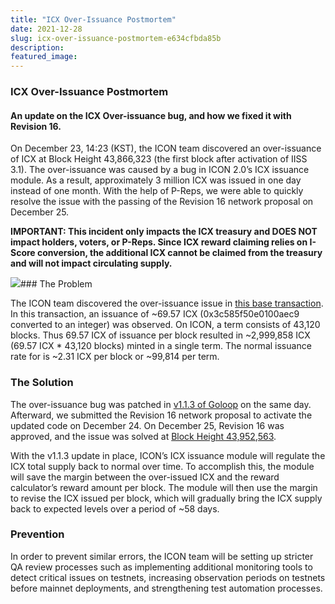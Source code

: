 ```yaml
---
title: "ICX Over-Issuance Postmortem"
date: 2021-12-28
slug: icx-over-issuance-postmortem-e634cfbda85b
description:
featured_image:
---
```


### ICX Over-Issuance Postmortem

#### An update on the ICX Over-issuance bug, and how we fixed it with Revision 16.

On December 23, 14:23 (KST), the ICON team discovered an over-issuance of ICX at Block Height 43,866,323 (the first block after activation of IISS 3.1). The over-issuance was caused by a bug in ICON 2.0’s ICX issuance module. As a result, approximately 3 million ICX was issued in one day instead of one month. With the help of P-Reps, we were able to quickly resolve the issue with the passing of the Revision 16 network proposal on December 25.

**IMPORTANT: This incident only impacts the ICX treasury and DOES NOT impact holders, voters, or P-Reps. Since ICX reward claiming relies on I-Score conversion, the additional ICX cannot be claimed from the treasury and will not impact circulating supply.**

![](https://cdn-images-1.medium.com/max/800/1*bqY101n5KPu0WRssu99fzQ.jpeg)### The Problem

The ICON team discovered the over-issuance issue in [this base transaction](https://tracker.icon.foundation/transaction/0x1d6593a104aec6551285c6b60b82cc1ee4cb3cb2e3afd7488e27961974a4824c). In this transaction, an issuance of ~69.57 ICX (0x3c585f50e0100aec9 converted to an integer) was observed. On ICON, a term consists of 43,120 blocks. Thus 69.57 ICX of issuance per block resulted in ~2,999,858 ICX (69.57 ICX * 43,120 blocks) minted in a single term. The normal issuance rate for is ~2.31 ICX per block or ~99,814 per term.

### The Solution

The over-issuance bug was patched in [v1.1.3 of Goloop](https://github.com/icon-project/goloop/commit/57422c7d5b496366bbb06f9542c5f0f54b9c8031) on the same day. Afterward, we submitted the Revision 16 network proposal to activate the updated code on December 24. On December 25, Revision 16 was approved, and the issue was solved at [Block Height 43,952,563](https://tracker.icon.foundation/transaction/0xda4669e185bb255c40a044492fa06a2ef0dd265fc1cefcd28c8e09cc94e89a93).

With the v1.1.3 update in place, ICON’s ICX issuance module will regulate the ICX total supply back to normal over time. To accomplish this, the module will save the margin between the over-issued ICX and the reward calculator’s reward amount per block. The module will then use the margin to revise the ICX issued per block, which will gradually bring the ICX supply back to expected levels over a period of ~58 days.

### Prevention

In order to prevent similar errors, the ICON team will be setting up stricter QA review processes such as implementing additional monitoring tools to detect critical issues on testnets, increasing observation periods on testnets before mainnet deployments, and strengthening test automation processes.

